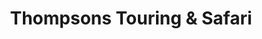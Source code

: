 ---
title: "Thompsons Touring & Safari"
url: /st-lucia/thompsons-touring-und-safari/
shop: Reisebüro
---
